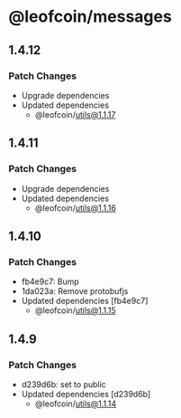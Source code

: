 # @leofcoin/messages

## 1.4.12

### Patch Changes

- Upgrade dependencies
- Updated dependencies
  - @leofcoin/utils@1.1.17

## 1.4.11

### Patch Changes

- Upgrade dependencies
- Updated dependencies
  - @leofcoin/utils@1.1.16

## 1.4.10

### Patch Changes

- fb4e9c7: Bump
- 1da023a: Remove protobufjs
- Updated dependencies [fb4e9c7]
  - @leofcoin/utils@1.1.15

## 1.4.9

### Patch Changes

- d239d6b: set to public
- Updated dependencies [d239d6b]
  - @leofcoin/utils@1.1.14
